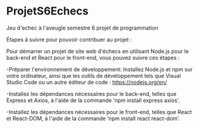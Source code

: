 # ProjetS6Echecs
Jeu d'echec à l'aveugle semestre 6 projet de programmation


Étapes à suivre pour pouvoir contribuer au projet :

Pour démarrer un projet de site web d'échecs en utilisant Node.js pour le back-end et React pour le front-end, vous pouvez suivre ces étapes :

-Préparer l'environnement de développement: Installez Node.js et npm sur votre ordinateur, ainsi que les outils de développement tels que Visual Studio Code ou un autre éditeur de code : https://nodejs.org/en/

-Installez les dépendances nécessaires pour le back-end, telles que Express et Axios, à l'aide de la commande ‘npm install express axios’.

-Installez les dépendances nécessaires pour le front-end, telles que React et React-DOM, à l'aide de la commande ‘npm install react react-dom’.
